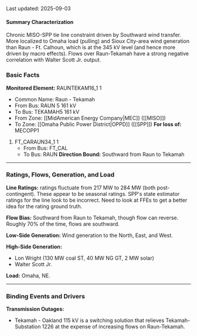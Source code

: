Last updated: 2025-09-03
#### Summary Characterization
Chronic MISO-SPP tie line constraint driven by Southward wind transfer. More localized to Omaha load (pulling) and Sioux City-area wind generation than Raun - Ft. Calhoun, which is at the 345 kV level (and hence more driven by macro effects). Flows over Raun-Tekamah have a strong negative correlation with Walter Scott Jr. output.
### Basic Facts
**Monitored Element:** RAUNTEKAM16_1 1
- Common Name: Raun - Tekamah
- From Bus: RAUN 5 161 kV
- To Bus: TEKAMAH5 161 kV
- From Zone: [[MidAmerican Energy Company|MEC]] ([[MISO]])
- To Zone: [[Omaha Public Power District|OPPD]] ([[SPP]])
**For loss of:** MECOPP1
1. FT_CARAUN34_1 1
    - From Bus: FT_CAL
    - To Bus: RAUN
**Direction Bound:** Southward from Raun to Tekamah

---
### Ratings, Flows, Generation, and Load
**Line Ratings:** ratings fluctuate from 217 MW to 284 MW (both post-contingent). These appear to be seasonal ratings. SPP's state estimator ratings for the line look to be incorrect. Need to look at FFEs to get a better idea for the rating ground truth.

**Flow Bias:**
Southward from Raun to Tekamah, though flow can reverse. Roughly 70% of the time, flows are southward.

**Low-Side Generation:**
Wind generation to the North, East, and West.

**High-Side Generation:**
- Lon Wright (130 MW coal ST, 40 MW NG GT, 2 MW solar)
- Walter Scott Jr.

**Load:**
Omaha, NE.

---
### Binding Events and Drivers
**Transmission Outages:**
- Tekamah - Oakland 115 kV is a switching solution that relieves Tekamah-Substation 1226 at the expense of increasing flows on Raun-Tekamah.